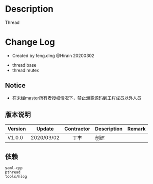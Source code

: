 # Description

Thread

# Change Log

* Created by feng.ding @Hirain 20200302
- thread base
- thread mutex

## Notice

* 在未经master所有者授权情况下，禁止泄露源码到工程成员以外人员

## 版本说明

| Version | Update | Contractor | Description | Remark |
| ------ | ------- | :----: | --------| --------- |
| V1.0.0 | 2020/03/02 |  丁丰  | 创建 | |

## 依赖
```
yaml-cpp
pthread
tools/hlog
```
